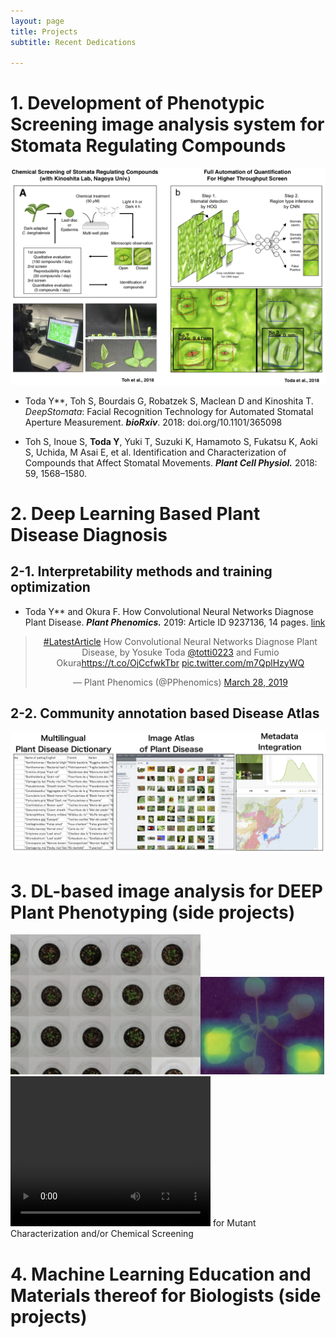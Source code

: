 ```yaml
---
layout: page
title: Projects
subtitle: Recent Dedications

---
```




# 1. Development of Phenotypic Screening image analysis system for Stomata Regulating Compounds

![stomataslide](assets/stomataslide.png)

- Toda Y**, Toh S, Bourdais G, Robatzek S, Maclean D and Kinoshita T. *DeepStomata*: Facial
  Recognition Technology for Automated Stomatal Aperture Measurement. ***bioRxiv***.
  2018: doi.org/10.1101/365098

- Toh S, Inoue S, **Toda Y**, Yuki T, Suzuki K, Hamamoto S, Fukatsu K, Aoki S, Uchida, M Asai E, et al. Identification and Characterization of Compounds that Affect Stomatal Movements. ***Plant Cell Physiol.*** 2018: 59, 1568–1580.





# 2. Deep Learning Based Plant Disease Diagnosis

## 2-1. Interpretability methods and training optimization

- Toda Y** and Okura F. How Convolutional Neural Networks Diagnose Plant Disease. ***Plant Phenomics.*** 2019: Article ID 9237136, 14 pages.  [link](https://spj.sciencemag.org/plantphenomics/2019/9237136/?fbclid=IwAR1F0SYzw2dLpsAaEysZSkZC-I5C11q6dwIyWj-i5cWfBsIHMdeJ1BRub2w)


<center><blockquote class="twitter-tweet" data-lang="en"><p lang="en" dir="ltr"><a href="https://twitter.com/hashtag/LatestArticle?src=hash&amp;ref_src=twsrc%5Etfw">#LatestArticle</a> How Convolutional Neural Networks Diagnose Plant Disease, by Yosuke Toda <a href="https://twitter.com/totti0223?ref_src=twsrc%5Etfw">@totti0223</a> and Fumio Okura<a href="https://t.co/OjCcfwkTbr">https://t.co/OjCcfwkTbr</a> <a href="https://t.co/m7QplHzyWQ">pic.twitter.com/m7QplHzyWQ</a></p>&mdash; Plant Phenomics (@PPhenomics) <a href="https://twitter.com/PPhenomics/status/1111176107888263169?ref_src=twsrc%5Etfw">March 28, 2019</a></blockquote> <script async src="https://platform.twitter.com/widgets.js" charset="utf-8"></script> </center>

## 2-2. Community annotation based Disease Atlas

![diseaseatlas](assets/diseaseatlas.png)





# 3. DL-based image analysis for DEEP Plant Phenotyping (side projects)
![image-20190402153141429](assets/image-20190402153141429.png)![image-20190402153212196](assets/image-20190402153212196.png)
<video src=".assets/020.mp4" height="240" width="320" autoplay></video>
for Mutant Characterization and/or Chemical Screening





# 4. Machine Learning Education and Materials thereof for Biologists (side projects)

